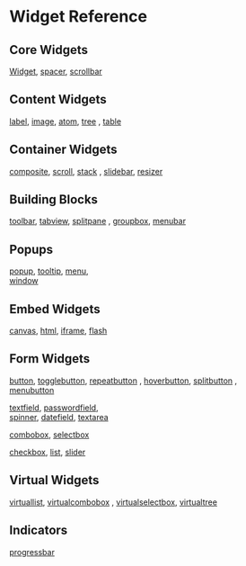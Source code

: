 # Widget Reference

## Core Widgets

[Widget](widget.md), [spacer](spacer.md), [scrollbar](scrollbar.md)

## Content Widgets

[label](label.md), [image](image.md), [atom](atom.md), [tree](tree.md) ,
[table](table.md)

## Container Widgets

[composite](composite.md), [scroll](scroll.md), [stack](stack.md) ,
[slidebar](slidebar.md), [resizer](resizer.md)

## Building Blocks

[toolbar](toolbar.md), [tabview](tabview.md), [splitpane](splitpane.md) ,
[groupbox](groupbox.md), [menubar](menubar.md)

## Popups

[popup](popup.md), [tooltip](tooltip.md), [menu](menu.md),  
[window](window.md)

## Embed Widgets

[canvas](canvas.md), [html](html.md), [iframe](iframe.md), [flash](flash.md)

## Form Widgets

[button](button.md), [togglebutton](togglebutton.md),
[repeatbutton](repeatbutton.md) , [hoverbutton](hoverbutton.md),
[splitbutton](splitbutton.md) ,  
[menubutton](menubutton.md)

[textfield](textfield.md), [passwordfield](passwordfield.md),  
[spinner](spinner.md), [datefield](datefield.md), [textarea](textarea.md)

[combobox](combobox.md), [selectbox](selectbox.md)

[checkbox](checkbox.md), [list](list.md), [slider](slider.md)

## Virtual Widgets

[virtuallist](virtuallist.md), [virtualcombobox](virtualcombobox.md) ,
[virtualselectbox](virtualselectbox.md), [virtualtree](virtualtree.md)

## Indicators

[progressbar](progressbar.md)
